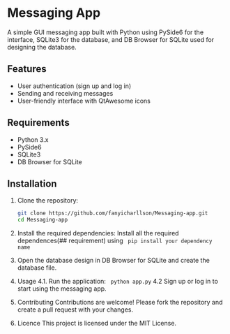 # Messaging App

A simple GUI messaging app built with Python using PySide6 for the interface, SQLite3 for the database, and DB Browser for SQLite used for designing the database.

## Features

- User authentication (sign up and log in)
- Sending and receiving messages
- User-friendly interface with QtAwesome icons

## Requirements

- Python 3.x
- PySide6
- SQLite3
- DB Browser for SQLite

## Installation

1. Clone the repository:
   ```bash
   git clone https://github.com/fanyicharllson/Messaging-app.git
   cd Messaging-app
   ```
   
2. Install the required dependencies:
   Install all the required dependences(## requirement) using
   ``` pip install your dependency name```
   
4. Open the database design in DB Browser for SQLite and create the database file.
5. Usage
   4.1. Run the application:
   ``` python app.py```
   4.2 Sign up or log in to start using the messaging app.
6. Contributing
   Contributions are welcome! Please fork the repository and create a pull request with your changes.
7. Licence
   This project is licensed under the MIT License.
   
         
   
     
    
   
   
